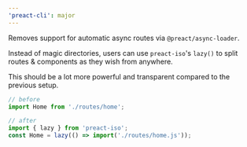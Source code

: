 ```yaml
---
'preact-cli': major
---
```


Removes support for automatic async routes via `@preact/async-loader`.

Instead of magic directories, users can use `preact-iso`'s `lazy()` to split routes & components as they wish from anywhere.

This should be a lot more powerful and transparent compared to the previous setup.

```js
// before
import Home from './routes/home';

// after
import { lazy } from 'preact-iso';
const Home = lazy(() => import('./routes/home.js'));
```
